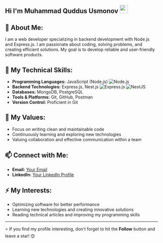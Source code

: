 ## Hi I'm Muhammad Quddus Usmonov <img src="https://media.giphy.com/media/hvRJCLFzcasrR4ia7z/giphy.gif" width="27px">

## 🚀 About Me:
I am a web developer specializing in backend development with Node.js and Express.js. I am passionate about coding, solving problems, and creating efficient solutions. My goal is to develop reliable and user-friendly software products.  

## 🔧 My Technical Skills:
- **Programming Languages:** JavaScript (Node.js)  ![Node.js](https://img.shields.io/badge/Node.js-339933?logo=nodedotjs&logoColor=white&style=flat)
- **Backend Technologies:** Express.js, Nest.js  ![Express.js](https://img.shields.io/badge/Express.js-000000?logo=express&logoColor=white&style=flat) ![NestJS](https://img.shields.io/badge/NestJS-E0234E?logo=nestjs&logoColor=white&style=flat)
- **Databases:** MongoDB, PostgreSQL  
- **Tools & Platforms:** Git, GitHub, Postman  
- **Version Control:** Proficient in Git  

## 🌟 My Values:
- Focus on writing clean and maintainable code  
- Continuously learning and exploring new technologies  
- Valuing collaboration and effective communication within a team  

## 📫 Connect with Me:
- **Email:** [Your Email](muhammadquddus.dev@gmail.com)  
- **LinkedIn:** [Your LinkedIn Profile](https://www.linkedin.com/in/muhammadquddus?lipi=urn%3Ali%3Apage%3Ad_flagship3_profile_view_base_contact_details%3BPEdJ6RLMRGiNf0drFpawfA%3D%3D)  
 

## ⚡ My Interests:
- Optimizing software for better performance  
- Learning new technologies and creating innovative solutions  
- Reading technical articles and improving my programming skills  

---  

⭐️ If you find my profile interesting, don't forget to hit the **Follow** button and leave a star! 😊
